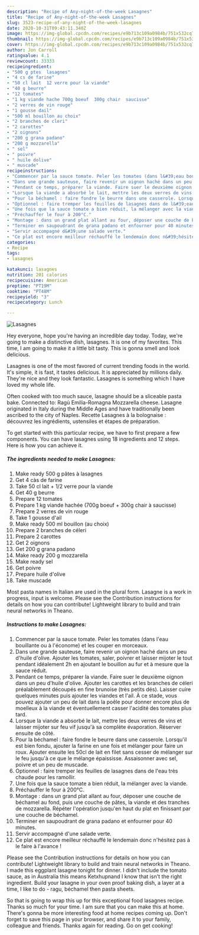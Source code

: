 ```yaml
---
description: "Recipe of Any-night-of-the-week Lasagnes"
title: "Recipe of Any-night-of-the-week Lasagnes"
slug: 3523-recipe-of-any-night-of-the-week-lasagnes
date: 2020-10-31T09:43:11.340Z
image: https://img-global.cpcdn.com/recipes/e9b713c109a0984b/751x532cq70/lasagnes-photo-principale-de-la-recette.jpg
thumbnail: https://img-global.cpcdn.com/recipes/e9b713c109a0984b/751x532cq70/lasagnes-photo-principale-de-la-recette.jpg
cover: https://img-global.cpcdn.com/recipes/e9b713c109a0984b/751x532cq70/lasagnes-photo-principale-de-la-recette.jpg
author: Jon Carroll
ratingvalue: 4.1
reviewcount: 33333
recipeingredient:
- "500 g ptes  lasagnes"
- "4 cs de farine"
- "50 cl lait  12 verre pour la viande"
- "40 g beurre"
- "12 tomates"
- "1 kg viande hache 700g boeuf  300g chair  saucisse"
- "2 verres de vin rouge"
- "1 gousse dail"
- "500 ml bouillon au choix"
- "2 branches de cleri"
- "2 carottes"
- "2 oignons"
- "200 g grana padano"
- "200 g mozzarella"
- " sel"
- " poivre"
- " huile dolive"
- " muscade"
recipeinstructions:
- "Commencer par la sauce tomate. Peler les tomates (dans l&#39;eau bouillante ou à l&#39;économe) et les couper en morceaux."
- "Dans une grande sauteuse, faire revenir un oignon haché dans un peu d&#39;huile d&#39;olive. Ajouter les tomates, saler, poivrer et laisser mijoter le tout pendant idéalement 2h en ajoutant le bouillon au fur et à mesure que la sauce réduit."
- "Pendant ce temps, préparer la viande. Faire suer le deuxième oignon dans un peu d&#39;huile d&#39;olive. Ajouter les carottes et les branches de céleri préalablement découpés en fine brunoise (très petits dés). Laisser cuire quelques minutes puis ajouter les viandes et l&#39;ail. À ce stade, vous pouvez ajouter un peu de lait dans la poêle pour donner encore plus de moelleux à la viande et éventuellement casser l&#39;acidité des tomates plus tard."
- "Lorsque la viande a absorbé le lait, mettre les deux verres de vins et laisser mijoter sur feu vif jusqu&#39;à sa complète évaporation. Réserver ensuite de côté."
- "Pour la béchamel : faire fondre le beurre dans une casserole. Lorsqu&#39;il est bien fondu, ajouter la farine en une fois et mélanger pour faire un roux. Ajouter ensuite les 50cl de lait en filet sans cesser de mélanger sur le feu jusqu&#39;à ce que le mélange épaississe. Assaisonner avec sel, poivre et un peu de muscade."
- "Optionnel : faire tremper les feuilles de lasagnes dans de l&#39;eau très chaude pour les ramollir."
- "Une fois que la sauce tomate a bien réduit, la mélanger avec la viande."
- "Préchauffer le four à 200°C."
- "Montage : dans un grand plat allant au four, déposer une couche de béchamel au fond, puis une couche de pâtes, la viande et des tranches de mozzarella. Répéter l&#39;opération jusqu&#39;en haut du plat en finissant par une couche de béchamel."
- "Terminer en saupoudrant de grana padano et enfourner pour 40 minutes."
- "Servir accompagné d&#39;une salade verte."
- "Ce plat est encore meilleur réchauffé le lendemain donc n&#39;hésitez pas à le faire à l&#39;avance !"
categories:
- Recipe
tags:
- lasagnes

katakunci: lasagnes 
nutrition: 201 calories
recipecuisine: American
preptime: "PT19M"
cooktime: "PT48M"
recipeyield: "3"
recipecategory: Lunch

---
```



![Lasagnes](https://img-global.cpcdn.com/recipes/e9b713c109a0984b/751x532cq70/lasagnes-photo-principale-de-la-recette.jpg)

Hey everyone, hope you're having an incredible day today. Today, we're going to make a distinctive dish, lasagnes. It is one of my favorites. This time, I am going to make it a little bit tasty. This is gonna smell and look delicious.

Lasagnes is one of the most favored of current trending foods in the world. It's simple, it is fast, it tastes delicious. It is appreciated by millions daily. They're nice and they look fantastic. Lasagnes is something which I have loved my whole life.

Often cooked with too much sauce, lasagne should be a sliceable pasta bake. Connected to: Ragù Emilia-Romagna Mozzarella cheese. Lasagne originated in Italy during the Middle Ages and have traditionally been ascribed to the city of Naples. Recette Lasagnes à la bolognaise : découvrez les ingrédients, ustensiles et étapes de préparation.


To get started with this particular recipe, we have to first prepare a few components. You can have lasagnes using 18 ingredients and 12 steps. Here is how you can achieve it.

<!--inarticleads1-->

##### The ingredients needed to make Lasagnes:

1. Make ready 500 g pâtes à lasagnes
1. Get 4 càs de farine
1. Take 50 cl lait + 1/2 verre pour la viande
1. Get 40 g beurre
1. Prepare 12 tomates
1. Prepare 1 kg viande hachée (700g boeuf + 300g chair à saucisse)
1. Prepare 2 verres de vin rouge
1. Take 1 gousse d&#39;ail
1. Make ready 500 ml bouillon (au choix)
1. Prepare 2 branches de céleri
1. Prepare 2 carottes
1. Get 2 oignons
1. Get 200 g grana padano
1. Make ready 200 g mozzarella
1. Make ready  sel
1. Get  poivre
1. Prepare  huile d&#39;olive
1. Take  muscade


Most pasta names in Italian are used in the plural form. Lasagne is a work in progress, input is welcome. Please see the Contribution instructions for details on how you can contribute! Lightweight library to build and train neural networks in Theano. 

<!--inarticleads2-->

##### Instructions to make Lasagnes:

1. Commencer par la sauce tomate. Peler les tomates (dans l&#39;eau bouillante ou à l&#39;économe) et les couper en morceaux.
1. Dans une grande sauteuse, faire revenir un oignon haché dans un peu d&#39;huile d&#39;olive. Ajouter les tomates, saler, poivrer et laisser mijoter le tout pendant idéalement 2h en ajoutant le bouillon au fur et à mesure que la sauce réduit.
1. Pendant ce temps, préparer la viande. Faire suer le deuxième oignon dans un peu d&#39;huile d&#39;olive. Ajouter les carottes et les branches de céleri préalablement découpés en fine brunoise (très petits dés). Laisser cuire quelques minutes puis ajouter les viandes et l&#39;ail. À ce stade, vous pouvez ajouter un peu de lait dans la poêle pour donner encore plus de moelleux à la viande et éventuellement casser l&#39;acidité des tomates plus tard.
1. Lorsque la viande a absorbé le lait, mettre les deux verres de vins et laisser mijoter sur feu vif jusqu&#39;à sa complète évaporation. Réserver ensuite de côté.
1. Pour la béchamel : faire fondre le beurre dans une casserole. Lorsqu&#39;il est bien fondu, ajouter la farine en une fois et mélanger pour faire un roux. Ajouter ensuite les 50cl de lait en filet sans cesser de mélanger sur le feu jusqu&#39;à ce que le mélange épaississe. Assaisonner avec sel, poivre et un peu de muscade.
1. Optionnel : faire tremper les feuilles de lasagnes dans de l&#39;eau très chaude pour les ramollir.
1. Une fois que la sauce tomate a bien réduit, la mélanger avec la viande.
1. Préchauffer le four à 200°C.
1. Montage : dans un grand plat allant au four, déposer une couche de béchamel au fond, puis une couche de pâtes, la viande et des tranches de mozzarella. Répéter l&#39;opération jusqu&#39;en haut du plat en finissant par une couche de béchamel.
1. Terminer en saupoudrant de grana padano et enfourner pour 40 minutes.
1. Servir accompagné d&#39;une salade verte.
1. Ce plat est encore meilleur réchauffé le lendemain donc n&#39;hésitez pas à le faire à l&#39;avance !


Please see the Contribution instructions for details on how you can contribute! Lightweight library to build and train neural networks in Theano. I made this eggplant lasagne tonight for dinner. I didn&#39;t include the tomato sauce, as in Australia this means Ketxhupnand I know that isn&#39;t the right ingredient. Build your lasagne in your oven proof baking dish, a layer at a time, I like to do - ragu, béchamel then pasta sheets. 

So that is going to wrap this up for this exceptional food lasagnes recipe. Thanks so much for your time. I am sure that you can make this at home. There's gonna be more interesting food at home recipes coming up. Don't forget to save this page in your browser, and share it to your family, colleague and friends. Thanks again for reading. Go on get cooking!
